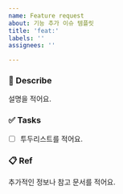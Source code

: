 ```yaml
---
name: Feature request
about: 기능 추가 이슈 템플릿
title: 'feat:'
labels: ''
assignees: ''

---
```


### 📄 Describe
설명을 적어요.

### ✅ Tasks
- [ ]  투두리스트를 적어요.

### 📋 Ref
추가적인 정보나 참고 문서를 적어요.
